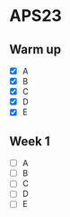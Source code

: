 # APS23

## Warm up
- [x] A
- [x] B
- [x] C
- [x] D
- [x] E

## Week 1
- [ ] A
- [ ] B
- [ ] C
- [ ] D
- [ ] E
